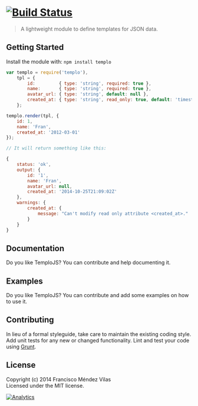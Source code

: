#  [![Build Status](https://secure.travis-ci.org/fmvilas/templojs.png?branch=master)](http://travis-ci.org/fmvilas/templojs)

> A lightweight module to define templates for JSON data.


## Getting Started

Install the module with: `npm install templo`

```js
var templo = require('templo'),
    tpl = {
        id:         { type: 'string', required: true },
        name:       { type: 'string', required: true },
        avatar_url: { type: 'string', default: null },
        created_at: { type: 'string', read_only: true, default: 'timestamp' }
    };

templo.render(tpl, {
    id: 1,
    name: 'Fran',
    created_at: '2012-03-01'
});

// It will return something like this:

{
    status: 'ok',
    output: {
        id: '1',
        name: 'Fran',
        avatar_url: null,
        created_at: '2014-10-25T21:09:02Z'
    },
    warnings: {
        created_at: {
            message: "Can't modify read only attribute <created_at>."
        }
    }
}

```


## Documentation

Do you like TemploJS? You can contribute and help documenting it.


## Examples

Do you like TemploJS? You can contribute and add some examples on how to use it.


## Contributing

In lieu of a formal styleguide, take care to maintain the existing coding style. Add unit tests for any new or changed functionality. Lint and test your code using [Grunt](http://gruntjs.com).


## License

Copyright (c) 2014 Francisco Méndez Vilas  
Licensed under the MIT license.


[![Analytics](https://ga-beacon.appspot.com/UA-59082921-1/templojs/readme)](https://github.com/fmvilas/templojs)
